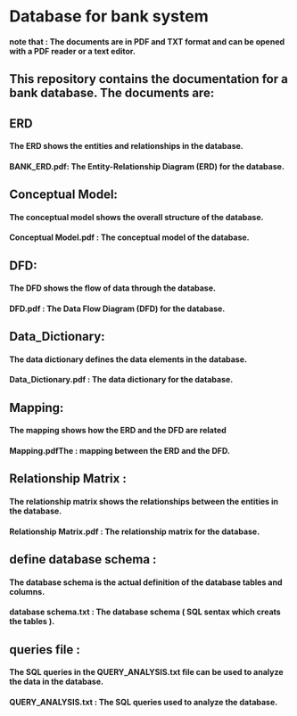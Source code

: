 # Database for bank system  

#### note that : The documents are in PDF and TXT format and can be opened with a PDF reader or a text editor.

## This repository contains the documentation for a bank database. The documents are:

## ERD
#### The ERD shows the entities and relationships in the database.
#### BANK_ERD.pdf: The Entity-Relationship Diagram (ERD) for the database.


## Conceptual Model: 
#### The conceptual model shows the overall structure of the database.
#### Conceptual Model.pdf : The conceptual model of the database.


## DFD: 
#### The DFD shows the flow of data through the database.
#### DFD.pdf : The Data Flow Diagram (DFD) for the database.


## Data_Dictionary: 
#### The data dictionary defines the data elements in the database.
#### Data_Dictionary.pdf : The data dictionary for the database.


## Mapping:
#### The mapping shows how the ERD and the DFD are related
#### Mapping.pdfThe : mapping between the ERD and the DFD.


## Relationship Matrix :
#### The relationship matrix shows the relationships between the entities in the database.
#### Relationship Matrix.pdf : The relationship matrix for the database.


## define database schema : 
#### The database schema is the actual definition of the database tables and columns.
#### database schema.txt : The database schema ( SQL sentax which creats the tables ).



## queries file :
#### The SQL queries in the QUERY_ANALYSIS.txt file can be used to analyze the data in the database.
#### QUERY_ANALYSIS.txt : The SQL queries used to analyze the database.



